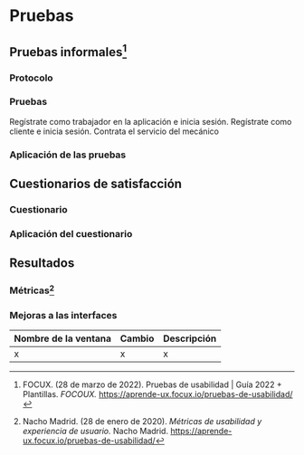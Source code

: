 # Pruebas
## Pruebas informales[^1]
### Protocolo
### Pruebas
Regístrate como trabajador en la aplicación e inicia sesión. 
Regístrate como cliente e inicia sesión.
Contrata el servicio del mecánico 
### Aplicación de las pruebas
## Cuestionarios de satisfacción
###  Cuestionario
### Aplicación del cuestionario
## Resultados
### Métricas[^2]
### Mejoras a las interfaces 
| Nombre de la ventana | Cambio | Descripción|
|--|--|--|
| x | x |x|

[^1]: FOCUX. (28 de marzo de 2022). Pruebas de usabilidad | Guía 2022 + Plantillas. *FOCOUX.* https://aprende-ux.focux.io/pruebas-de-usabilidad/
[^2]: Nacho Madrid. (28 de enero de 2020). *Métricas de usabilidad y experiencia de usuario.* Nacho Madrid. https://aprende-ux.focux.io/pruebas-de-usabilidad/
<!--stackedit_data:
eyJoaXN0b3J5IjpbNDA3OTMxMjY2LC0xMjk1Mzg2MDM1LDg4OD
QxMzY1Ml19
-->